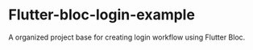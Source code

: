 # Flutter-bloc-login-example
A organized project base for creating login workflow using Flutter Bloc. 
